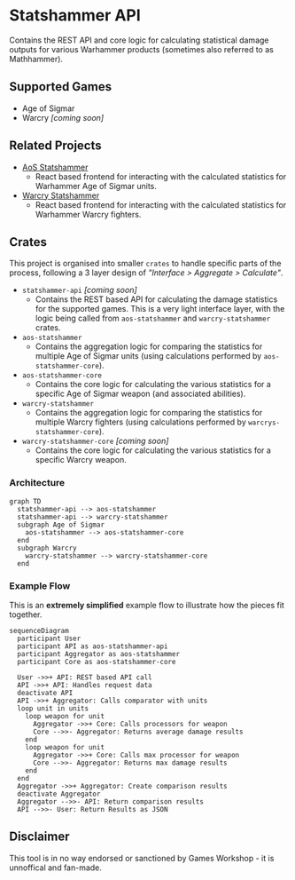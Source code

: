 # Statshammer API

Contains the REST API and core logic for calculating statistical damage outputs for various Warhammer products (sometimes also referred to as Mathhammer).

## Supported Games

- Age of Sigmar
- Warcry _[coming soon]_

## Related Projects

- [AoS Statshammer](https://github.com/damonhook/aos-statshammer)
  - React based frontend for interacting with the calculated statistics for Warhammer Age of Sigmar units.
- [Warcry Statshammer](https://github.com/damonhook/warcry-statshammer)
  - React based frontend for interacting with the calculated statistics for Warhammer Warcry fighters.

## Crates

This project is organised into smaller `crates` to handle specific parts of the process, following a 3 layer design of _"Interface > Aggregate > Calculate"_.

- `statshammer-api` _[coming soon]_
  - Contains the REST based API for calculating the damage statistics for the supported games. This is a very light interface layer, with the logic being called from `aos-statshammer` and `warcry-statshammer` crates.
- `aos-statshammer`
  - Contains the aggregation logic for comparing the statistics for multiple Age of Sigmar units (using calculations performed by `aos-statshammer-core`).
- `aos-statshammer-core`
  - Contains the core logic for calculating the various statistics for a specific Age of Sigmar weapon (and associated abilities).
- `warcry-statshammer`
  - Contains the aggregation logic for comparing the statistics for multiple Warcry fighters (using calculations performed by `warcrys-statshammer-core`).
- `warcry-statshammer-core` _[coming soon]_
  - Contains the core logic for calculating the various statistics for a specific Warcry weapon.

### Architecture

```mermaid
graph TD
  statshammer-api --> aos-statshammer
  statshammer-api --> warcry-statshammer
  subgraph Age of Sigmar
    aos-statshammer --> aos-statshammer-core
  end
  subgraph Warcry
    warcry-statshammer --> warcry-statshammer-core
  end
```

### Example Flow

This is an **extremely simplified** example flow to illustrate how the pieces fit together.

```mermaid
sequenceDiagram
  participant User
  participant API as aos-statshammer-api
  participant Aggregator as aos-statshammer
  participant Core as aos-statshammer-core

  User ->>+ API: REST based API call
  API ->>+ API: Handles request data
  deactivate API
  API ->>+ Aggregator: Calls comparator with units
  loop unit in units
    loop weapon for unit
      Aggregator ->>+ Core: Calls processors for weapon
      Core -->>- Aggregator: Returns average damage results
    end
    loop weapon for unit
      Aggregator ->>+ Core: Calls max processor for weapon
      Core -->>- Aggregator: Returns max damage results
    end
  end
  Aggregator ->>+ Aggregator: Create comparison results
  deactivate Aggregator
  Aggregator -->>- API: Return comparison results
  API -->>- User: Return Results as JSON
```

## Disclaimer

This tool is in no way endorsed or sanctioned by Games Workshop - it is unnoffical and fan-made.

